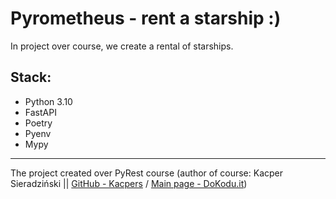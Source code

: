 # Pyrometheus - rent a starship :)
In project over course, we create a rental of starships.
## Stack:
- Python 3.10
- FastAPI
- Poetry
- Pyenv
- Mypy


******
The project created over PyRest course (author of course: Kacper Sieradziński || [GitHub - Kacpers](https://github.com/Kacpers) / [Main page - DoKodu.it](https://dokodu.it">DoKodu.it))
